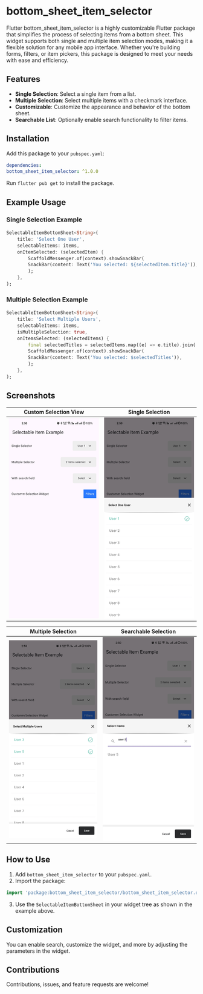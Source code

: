 # bottom_sheet_item_selector

Flutter bottom_sheet_item_selector is a highly customizable Flutter package that simplifies the process of selecting items from a bottom sheet. This widget supports both single and multiple item selection modes, making it a flexible solution for any mobile app interface. Whether you're building forms, filters, or item pickers, this package is designed to meet your needs with ease and efficiency.

## Features

- **Single Selection**: Select a single item from a list.
- **Multiple Selection**: Select multiple items with a checkmark interface.
- **Customizable**: Customize the appearance and behavior of the bottom sheet.
- **Searchable List**: Optionally enable search functionality to filter items.

## Installation

Add this package to your `pubspec.yaml`:

```yaml
dependencies:
bottom_sheet_item_selector: ^1.0.0
```

Run `flutter pub get` to install the package.

## Example Usage

### Single Selection Example

```dart
SelectableItemBottomSheet<String>(
    title: 'Select One User',
    selectableItems: items,
    onItemSelected: (selectedItem) {
        ScaffoldMessenger.of(context).showSnackBar(
        SnackBar(content: Text('You selected: ${selectedItem.title}')),
        );
    },
);
```

### Multiple Selection Example

```dart
SelectableItemBottomSheet<String>(
    title: 'Select Multiple Users',
    selectableItems: items,
    isMultipleSelection: true,
    onItemsSelected: (selectedItems) {
        final selectedTitles = selectedItems.map((e) => e.title).join(', ');
        ScaffoldMessenger.of(context).showSnackBar(
        SnackBar(content: Text('You selected: $selectedTitles')),
        );
    },
);
```

## Screenshots

| Custom Selection View                                                                                          | Single Selection                                                                                                    |
| -------------------------------------------------------------------------------------------------------------- | ------------------------------------------------------------------------------------------------------------------- |
| ![Custom View](https://raw.githubusercontent.com/sachincvn/bottom_sheet_item_selector/main/screenshots/s1.jpg) | ![Single Selection](https://raw.githubusercontent.com/sachincvn/bottom_sheet_item_selector/main/screenshots/s2.jpg) |

| Multiple Selection                                                                                                    | Searchable Selection                                                                                                    |
| --------------------------------------------------------------------------------------------------------------------- | ----------------------------------------------------------------------------------------------------------------------- |
| ![Multiple Selection](https://raw.githubusercontent.com/sachincvn/bottom_sheet_item_selector/main/screenshots/s3.jpg) | ![Searchable Selection](https://raw.githubusercontent.com/sachincvn/bottom_sheet_item_selector/main/screenshots/s4.jpg) |

## How to Use

1. Add `bottom_sheet_item_selector` to your `pubspec.yaml`.
2. Import the package:

```dart
import 'package:bottom_sheet_item_selector/bottom_sheet_item_selector.dart';
```

3. Use the `SelectableItemBottomSheet` in your widget tree as shown in the example above.

## Customization

You can enable search, customize the widget, and more by adjusting the parameters in the widget.

## Contributions

Contributions, issues, and feature requests are welcome!
